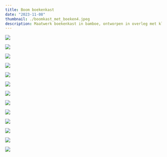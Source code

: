 ```yaml
---
title: Boom boekenkast
date: "2023-11-08"
thumbnail: ./boomkast_met_boeken4.jpeg
description: Maatwerk boekenkast in bamboe, ontworpen in overleg met klant
---
```


![](tekening_boom.jpeg)

![](boomkast_constructie_mooi_1.jpeg)

![](boomkast_constructie_mooi_2.jpeg)

![](boomboekenkast_leeg_1.jpeg)

![](boomboekenkast_leeg_2.jpeg)

![](boomboekenkast_leeg_3.jpeg)

![](boomboekenkast_leeg_4.jpeg)

![](boomkast_met_boeken4.jpeg)

![](boomkast_met_boeken3.jpeg)

![](boomkast_met_boeken6.jpeg)

![](boomkast_met_boeken9.jpeg)

![](boomkast_met_boeken12.jpeg)

![](boomkast_met_boeken15.jpeg)
